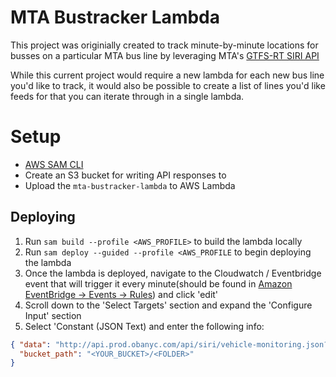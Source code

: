 # MTA Bustracker Lambda
This project was originially created to track minute-by-minute locations for busses on a particular MTA bus line by leveraging MTA's [GTFS-RT SIRI API](https://api.prod.obanyc.com/wiki/Developers/GTFSRt)

While this current project would require a new lambda for each new bus line you'd like to track, it would also be possible to create a list of lines you'd like feeds for that you can iterate through in a single lambda.

# Setup
- [AWS SAM CLI](https://docs.aws.amazon.com/serverless-application-model/latest/developerguide/serverless-sam-cli-install.html)
- Create an S3 bucket for writing API responses to
- Upload the `mta-bustracker-lambda` to AWS Lambda


## Deploying
1. Run `sam build --profile <AWS_PROFILE>` to build the lambda locally
2. Run `sam deploy --guided --profile <AWS_PROFILE` to begin deploying the lambda
3. Once the lambda is deployed, navigate to the Cloudwatch / Eventbridge event that will trigger it every minute(should be found in [Amazon EventBridge -> Events -> Rules](https://console.aws.amazon.com/events/home?region=us-east-1#/rules)) and click 'edit'
4. Scroll down to the 'Select Targets' section and expand the 'Configure Input' section
5. Select 'Constant (JSON Text) and enter the following info:
```json
{ "data": "http://api.prod.obanyc.com/api/siri/vehicle-monitoring.json?key=<MTA_API_KEY>&LineRef=<MTA_LINE_REFERENCE>",
  "bucket_path": "<YOUR_BUCKET>/<FOLDER>"
}
```
